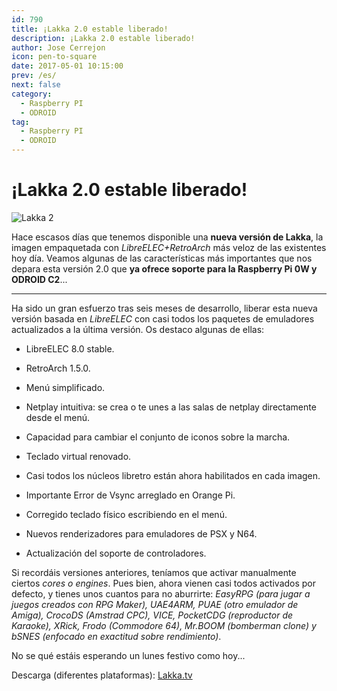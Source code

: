 ```yaml
---
id: 790
title: ¡Lakka 2.0 estable liberado!
description: ¡Lakka 2.0 estable liberado!
author: Jose Cerrejon
icon: pen-to-square
date: 2017-05-01 10:15:00
prev: /es/
next: false
category:
  - Raspberry PI
  - ODROID
tag:
  - Raspberry PI
  - ODROID
---
```


# ¡Lakka 2.0 estable liberado!

![Lakka 2](/images/2014/11/lakka.png)

Hace escasos días que tenemos disponible una **nueva versión de Lakka**, la imagen empaquetada con *LibreELEC+RetroArch* más veloz de las existentes hoy día. Veamos algunas de las características más importantes que nos depara esta versión 2.0 que **ya ofrece soporte para la Raspberry Pi 0W y ODROID C2**...

- - -
Ha sido un gran esfuerzo tras seis meses de desarrollo, liberar esta nueva versión basada en *LibreELEC* con casi todos los paquetes de emuladores actualizados a la última versión. Os destaco algunas de ellas:


* LibreELEC 8.0 stable.

* RetroArch 1.5.0.

* Menú simplificado.

* Netplay intuitiva: se crea o te unes a las salas de netplay directamente desde el menú.

* Capacidad para cambiar el conjunto de iconos sobre la marcha.

* Teclado virtual renovado.

* Casi todos los núcleos libretro están ahora habilitados en cada imagen.

* Importante Error de Vsync arreglado en Orange Pi.

* Corregido teclado físico escribiendo en el menú.

* Nuevos renderizadores para emuladores de PSX y N64.

* Actualización del soporte de controladores.

Si recordáis versiones anteriores, teníamos que activar manualmente ciertos *cores o engines*. Pues bien, ahora vienen casi todos activados por defecto, y tienes unos cuantos para no aburrirte: *EasyRPG (para jugar a juegos creados con RPG Maker), UAE4ARM, PUAE (otro emulador de Amiga), CrocoDS (Amstrad CPC), VICE, PocketCDG (reproductor de Karaoke), XRick, Frodo (Commodore 64), Mr.BOOM (bomberman clone) y bSNES (enfocado en exactitud sobre rendimiento)*.

No se qué estáis esperando un lunes festivo como hoy...

Descarga (diferentes plataformas): [Lakka.tv](http://www.lakka.tv/get/linux/)